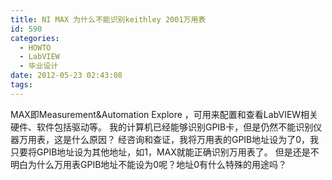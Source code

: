 ```yaml
---
title: NI MAX 为什么不能识别keithley 2001万用表
id: 590
categories:
  - HOWTO
  - LabVIEW
  - 毕业设计
date: 2012-05-23 02:43:08
tags:
---
```


MAX即Measurement&Automation Explore ，可用来配置和查看LabVIEW相关硬件、软件包括驱动等。
我的计算机已经能够识别GPIB卡，但是仍然不能识别仪器万用表，这是什么原因？
经咨询和查证，我将万用表的GPIB地址设为了0，我只要将GPIB地址设为其他地址，如1，MAX就能正确识别万用表了。
但是还是不明白为什么万用表GPIB地址不能设为0呢？地址0有什么特殊的用途吗？